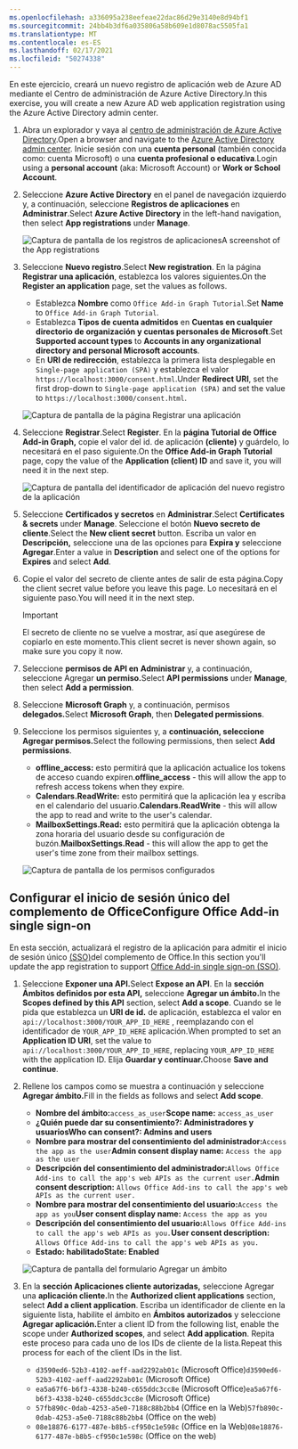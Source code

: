 ```yaml
---
ms.openlocfilehash: a336095a238eefeae22dac86d29e3140e8d94bf1
ms.sourcegitcommit: 24bb4b3df6a035806a58b609e1d8078ac5505fa1
ms.translationtype: MT
ms.contentlocale: es-ES
ms.lasthandoff: 02/17/2021
ms.locfileid: "50274338"
---
```

<!-- markdownlint-disable MD002 MD041 -->

<span data-ttu-id="4be53-101">En este ejercicio, creará un nuevo registro de aplicación web de Azure AD mediante el Centro de administración de Azure Active Directory.</span><span class="sxs-lookup"><span data-stu-id="4be53-101">In this exercise, you will create a new Azure AD web application registration using the Azure Active Directory admin center.</span></span>

1. <span data-ttu-id="4be53-102">Abra un explorador y vaya al [centro de administración de Azure Active Directory](https://aad.portal.azure.com).</span><span class="sxs-lookup"><span data-stu-id="4be53-102">Open a browser and navigate to the [Azure Active Directory admin center](https://aad.portal.azure.com).</span></span> <span data-ttu-id="4be53-103">Inicie sesión con una **cuenta personal** (también conocida como: cuenta Microsoft) o una **cuenta profesional o educativa**.</span><span class="sxs-lookup"><span data-stu-id="4be53-103">Login using a **personal account** (aka: Microsoft Account) or **Work or School Account**.</span></span>

1. <span data-ttu-id="4be53-104">Seleccione **Azure Active Directory** en el panel de navegación izquierdo y, a continuación, seleccione **Registros de aplicaciones** en **Administrar**.</span><span class="sxs-lookup"><span data-stu-id="4be53-104">Select **Azure Active Directory** in the left-hand navigation, then select **App registrations** under **Manage**.</span></span>

    ![<span data-ttu-id="4be53-105">Captura de pantalla de los registros de aplicaciones</span><span class="sxs-lookup"><span data-stu-id="4be53-105">A screenshot of the App registrations</span></span> ](images/app-registrations.png)

1. <span data-ttu-id="4be53-106">Seleccione **Nuevo registro**.</span><span class="sxs-lookup"><span data-stu-id="4be53-106">Select **New registration**.</span></span> <span data-ttu-id="4be53-107">En la página **Registrar una aplicación**, establezca los valores siguientes.</span><span class="sxs-lookup"><span data-stu-id="4be53-107">On the **Register an application** page, set the values as follows.</span></span>

    - <span data-ttu-id="4be53-108">Establezca **Nombre** como `Office Add-in Graph Tutorial`.</span><span class="sxs-lookup"><span data-stu-id="4be53-108">Set **Name** to `Office Add-in Graph Tutorial`.</span></span>
    - <span data-ttu-id="4be53-109">Establezca **Tipos de cuenta admitidos** en **Cuentas en cualquier directorio de organización y cuentas personales de Microsoft**.</span><span class="sxs-lookup"><span data-stu-id="4be53-109">Set **Supported account types** to **Accounts in any organizational directory and personal Microsoft accounts**.</span></span>
    - <span data-ttu-id="4be53-110">En **URI de redirección**, establezca la primera lista desplegable en `Single-page application (SPA)` y establezca el valor `https://localhost:3000/consent.html`.</span><span class="sxs-lookup"><span data-stu-id="4be53-110">Under **Redirect URI**, set the first drop-down to `Single-page application (SPA)` and set the value to `https://localhost:3000/consent.html`.</span></span>

    ![Captura de pantalla de la página Registrar una aplicación](images/register-an-app.png)

1. <span data-ttu-id="4be53-112">Seleccione **Registrar**.</span><span class="sxs-lookup"><span data-stu-id="4be53-112">Select **Register**.</span></span> <span data-ttu-id="4be53-113">En la **página Tutorial de Office Add-in Graph,** copie el valor del id. de aplicación **(cliente)** y guárdelo, lo necesitará en el paso siguiente.</span><span class="sxs-lookup"><span data-stu-id="4be53-113">On the **Office Add-in Graph Tutorial** page, copy the value of the **Application (client) ID** and save it, you will need it in the next step.</span></span>

    ![Captura de pantalla del identificador de aplicación del nuevo registro de la aplicación](images/application-id.png)

1. <span data-ttu-id="4be53-115">Seleccione **Certificados y secretos** en **Administrar**.</span><span class="sxs-lookup"><span data-stu-id="4be53-115">Select **Certificates & secrets** under **Manage**.</span></span> <span data-ttu-id="4be53-116">Seleccione el botón **Nuevo secreto de cliente**.</span><span class="sxs-lookup"><span data-stu-id="4be53-116">Select the **New client secret** button.</span></span> <span data-ttu-id="4be53-117">Escriba un valor en **Descripción,** seleccione una de las opciones para **Expira y** seleccione **Agregar**.</span><span class="sxs-lookup"><span data-stu-id="4be53-117">Enter a value in **Description** and select one of the options for **Expires** and select **Add**.</span></span>

1. <span data-ttu-id="4be53-118">Copie el valor del secreto de cliente antes de salir de esta página.</span><span class="sxs-lookup"><span data-stu-id="4be53-118">Copy the client secret value before you leave this page.</span></span> <span data-ttu-id="4be53-119">Lo necesitará en el siguiente paso.</span><span class="sxs-lookup"><span data-stu-id="4be53-119">You will need it in the next step.</span></span>

    > [!IMPORTANT]
    > <span data-ttu-id="4be53-120">El secreto de cliente no se vuelve a mostrar, así que asegúrese de copiarlo en este momento.</span><span class="sxs-lookup"><span data-stu-id="4be53-120">This client secret is never shown again, so make sure you copy it now.</span></span>

1. <span data-ttu-id="4be53-121">Seleccione **permisos de API en** **Administrar** y, a continuación, seleccione Agregar **un permiso.**</span><span class="sxs-lookup"><span data-stu-id="4be53-121">Select **API permissions** under **Manage**, then select **Add a permission**.</span></span>

1. <span data-ttu-id="4be53-122">Seleccione **Microsoft Graph** y, a continuación, permisos **delegados.**</span><span class="sxs-lookup"><span data-stu-id="4be53-122">Select **Microsoft Graph**, then **Delegated permissions**.</span></span>

1. <span data-ttu-id="4be53-123">Seleccione los permisos siguientes y, a **continuación, seleccione Agregar permisos.**</span><span class="sxs-lookup"><span data-stu-id="4be53-123">Select the following permissions, then select **Add permissions**.</span></span>

    - <span data-ttu-id="4be53-124">**offline_access:** esto permitirá que la aplicación actualice los tokens de acceso cuando expiren.</span><span class="sxs-lookup"><span data-stu-id="4be53-124">**offline_access** - this will allow the app to refresh access tokens when they expire.</span></span>
    - <span data-ttu-id="4be53-125">**Calendars.ReadWrite:** esto permitirá que la aplicación lea y escriba en el calendario del usuario.</span><span class="sxs-lookup"><span data-stu-id="4be53-125">**Calendars.ReadWrite** - this will allow the app to read and write to the user's calendar.</span></span>
    - <span data-ttu-id="4be53-126">**MailboxSettings.Read:** esto permitirá que la aplicación obtenga la zona horaria del usuario desde su configuración de buzón.</span><span class="sxs-lookup"><span data-stu-id="4be53-126">**MailboxSettings.Read** - this will allow the app to get the user's time zone from their mailbox settings.</span></span>

    ![Captura de pantalla de los permisos configurados](images/configured-permissions.png)

## <a name="configure-office-add-in-single-sign-on"></a><span data-ttu-id="4be53-128">Configurar el inicio de sesión único del complemento de Office</span><span class="sxs-lookup"><span data-stu-id="4be53-128">Configure Office Add-in single sign-on</span></span>

<span data-ttu-id="4be53-129">En esta sección, actualizará el registro de la aplicación para admitir el inicio de sesión único [(SSO)](https://docs.microsoft.com/office/dev/add-ins/develop/sso-in-office-add-ins)del complemento de Office.</span><span class="sxs-lookup"><span data-stu-id="4be53-129">In this section you'll update the app registration to support [Office Add-in single sign-on (SSO)](https://docs.microsoft.com/office/dev/add-ins/develop/sso-in-office-add-ins).</span></span>

1. <span data-ttu-id="4be53-130">Seleccione **Exponer una API.**</span><span class="sxs-lookup"><span data-stu-id="4be53-130">Select **Expose an API**.</span></span> <span data-ttu-id="4be53-131">En la **sección Ámbitos definidos por esta API,** seleccione **Agregar un ámbito.**</span><span class="sxs-lookup"><span data-stu-id="4be53-131">In the **Scopes defined by this API** section, select **Add a scope**.</span></span> <span data-ttu-id="4be53-132">Cuando se le pida que establezca un **URI de id.** de aplicación, establezca el valor en `api://localhost:3000/YOUR_APP_ID_HERE` , reemplazando con el identificador de `YOUR_APP_ID_HERE` aplicación.</span><span class="sxs-lookup"><span data-stu-id="4be53-132">When prompted to set an **Application ID URI**, set the value to `api://localhost:3000/YOUR_APP_ID_HERE`, replacing `YOUR_APP_ID_HERE` with the application ID.</span></span> <span data-ttu-id="4be53-133">Elija **Guardar y continuar.**</span><span class="sxs-lookup"><span data-stu-id="4be53-133">Choose **Save and continue**.</span></span>

1. <span data-ttu-id="4be53-134">Rellene los campos como se muestra a continuación y seleccione **Agregar ámbito.**</span><span class="sxs-lookup"><span data-stu-id="4be53-134">Fill in the fields as follows and select **Add scope**.</span></span>

    - <span data-ttu-id="4be53-135">**Nombre del ámbito:**`access_as_user`</span><span class="sxs-lookup"><span data-stu-id="4be53-135">**Scope name:** `access_as_user`</span></span>
    - <span data-ttu-id="4be53-136">**¿Quién puede dar su consentimiento?: Administradores y usuarios**</span><span class="sxs-lookup"><span data-stu-id="4be53-136">**Who can consent?: Admins and users**</span></span>
    - <span data-ttu-id="4be53-137">**Nombre para mostrar del consentimiento del administrador:**`Access the app as the user`</span><span class="sxs-lookup"><span data-stu-id="4be53-137">**Admin consent display name:** `Access the app as the user`</span></span>
    - <span data-ttu-id="4be53-138">**Descripción del consentimiento del administrador:**`Allows Office Add-ins to call the app's web APIs as the current user.`</span><span class="sxs-lookup"><span data-stu-id="4be53-138">**Admin consent description:** `Allows Office Add-ins to call the app's web APIs as the current user.`</span></span>
    - <span data-ttu-id="4be53-139">**Nombre para mostrar del consentimiento del usuario:**`Access the app as you`</span><span class="sxs-lookup"><span data-stu-id="4be53-139">**User consent display name:** `Access the app as you`</span></span>
    - <span data-ttu-id="4be53-140">**Descripción del consentimiento del usuario:**`Allows Office Add-ins to call the app's web APIs as you.`</span><span class="sxs-lookup"><span data-stu-id="4be53-140">**User consent description:** `Allows Office Add-ins to call the app's web APIs as you.`</span></span>
    - <span data-ttu-id="4be53-141">**Estado: habilitado**</span><span class="sxs-lookup"><span data-stu-id="4be53-141">**State: Enabled**</span></span>

    ![Captura de pantalla del formulario Agregar un ámbito](images/add-scope.png)

1. <span data-ttu-id="4be53-143">En la **sección Aplicaciones cliente autorizadas,** seleccione Agregar una **aplicación cliente.**</span><span class="sxs-lookup"><span data-stu-id="4be53-143">In the **Authorized client applications** section, select **Add a client application**.</span></span> <span data-ttu-id="4be53-144">Escriba un identificador de cliente en la siguiente lista, habilite el ámbito en **Ámbitos autorizados** y seleccione **Agregar aplicación.**</span><span class="sxs-lookup"><span data-stu-id="4be53-144">Enter a client ID from the following list, enable the scope under **Authorized scopes**, and select **Add application**.</span></span> <span data-ttu-id="4be53-145">Repita este proceso para cada uno de los IDs de cliente de la lista.</span><span class="sxs-lookup"><span data-stu-id="4be53-145">Repeat this process for each of the client IDs in the list.</span></span>

    - <span data-ttu-id="4be53-146">`d3590ed6-52b3-4102-aeff-aad2292ab01c` (Microsoft Office)</span><span class="sxs-lookup"><span data-stu-id="4be53-146">`d3590ed6-52b3-4102-aeff-aad2292ab01c` (Microsoft Office)</span></span>
    - <span data-ttu-id="4be53-147">`ea5a67f6-b6f3-4338-b240-c655ddc3cc8e` (Microsoft Office)</span><span class="sxs-lookup"><span data-stu-id="4be53-147">`ea5a67f6-b6f3-4338-b240-c655ddc3cc8e` (Microsoft Office)</span></span>
    - <span data-ttu-id="4be53-148">`57fb890c-0dab-4253-a5e0-7188c88b2bb4` (Office en la Web)</span><span class="sxs-lookup"><span data-stu-id="4be53-148">`57fb890c-0dab-4253-a5e0-7188c88b2bb4` (Office on the web)</span></span>
    - <span data-ttu-id="4be53-149">`08e18876-6177-487e-b8b5-cf950c1e598c` (Office en la Web)</span><span class="sxs-lookup"><span data-stu-id="4be53-149">`08e18876-6177-487e-b8b5-cf950c1e598c` (Office on the web)</span></span>
